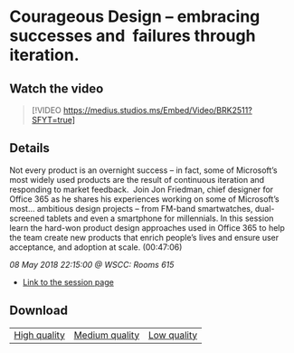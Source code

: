 # Courageous Design – embracing successes and  failures through iteration.

## Watch the video
> [!VIDEO https://medius.studios.ms/Embed/Video/BRK2511?SFYT=true]

## Details

Not every product is an overnight success – in fact, some of Microsoft’s most widely used products are the result of continuous iteration and responding to market feedback. &nbsp;Join Jon Friedman, chief designer for Office 365 as he shares his experiences working on some of Microsoft’s most… ambitious design projects – from FM-band smartwatches, dual-screened tablets and even a smartphone for millennials. In this session learn the hard-won product design approaches used in Office 365 to help the team create new products that enrich people’s lives and ensure user acceptance, and adoption at scale. (00:47:06)

*08 May 2018 22:15:00 @ WSCC: Rooms 615*

- [Link to the session page](https://channel9.msdn.com/Events/Build/2018/BRK2511)

## Download

||||
|:--:|:----:|:-:|
|[High quality](https://sec.ch9.ms/ch9/630e/ffa2fb52-74b0-4664-b60a-b456c01d630e/BRK2511_high.mp4)|[Medium quality](https://sec.ch9.ms/ch9/630e/ffa2fb52-74b0-4664-b60a-b456c01d630e/BRK2511_mid.mp4)|[Low quality](https://sec.ch9.ms/ch9/630e/ffa2fb52-74b0-4664-b60a-b456c01d630e/BRK2511.mp4)